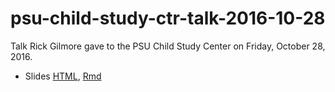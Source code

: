 # psu-child-study-ctr-talk-2016-10-28

Talk Rick Gilmore gave to the PSU Child Study Center on Friday, October 28, 2016.

- Slides [HTML](http://rawgit.com/gilmore-lab/psu-child-study-ctr-talk-2016-10-28/master/gilmore-csc-talk.html), [Rmd](gilmore-csc-talk.Rmd)



